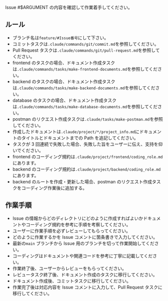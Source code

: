Issue #$ARGUMENT の内容を確認して作業着手してください。

## ルール

- ブランチ名は`feature/#Issue番号`にして下さい。
- コミットタスクは`.claude/commands/git/commit.md`を参照してください。
- Pull Request タスクは`.claude/commands/git/pull-request.md`を参照してください。
- frontend のタスクの場合、ドキュメント作成タスクは`.claude/commands/tasks/make-frontend-documents.md`を参照してください。
- backend のタスクの場合、ドキュメント作成タスクは`.claude/commands/tasks/make-backend-documents.md`を参照してください。
- database のタスクの場合、ドキュメント作成タスクは`.claude/commands/tasks/make-database-documents.md`を参照してください。
- postman のリクエスト作成タスクは`.claude/tasks/make-postman.md`を参照してください。
- 作成したドキュメントは`.claude/project/*/project_info.md`にドキュメントのタイトルとドキュメントまでの Path を追記してください。
- タスクが 3 回連続で失敗した場合、失敗した旨をユーザーに伝え、支持を仰いでください。
- frontend のコーディング規約は`.claude/project/frontend/coding_role.md`にあります。
- backend のコーディング規約は`.claude/project/backend/coding_role.md`にあります。
- backend のルートを作成・更新した場合、postman のリクエスト作成タスクをコーディング作業後に追加する。

## 作業手順

- Issue の情報からどのディレクトリにどのように作成すればよいかドキュメントやコーディング規約を参考に手順を考察してください。
- ユーザーに作業手順を必ずレビューしてもらってください。
- どのように作業するかを Issue コメントに箇条書きで入力してください。
- 最新の`main` ブランチから Issue 用のブランチを切って作業開始してください。
- コーディングはドキュメントや関連コードを参考に丁寧に記載してください。
- 作業終了後、ユーザーからレビューをもらってください。
- レビュータスク終了後、ドキュメント作成のタスクに移行してください。
- ドキュメント作成後、コミットタスクに移行してください。
- 作業完了後は対応内容を Issue コメントに入力して、Pull Request タスクに移行してください。
